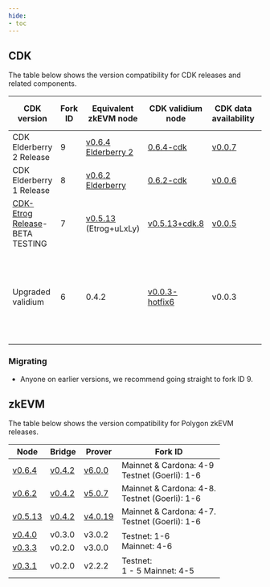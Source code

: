 ```yaml
---
hide:
- toc
---
```


## CDK

The table below shows the version compatibility for CDK releases and related components. 

<table>
<thead>
  <tr>
    <th>CDK version</th>
    <th>Fork ID</th>
    <th>Equivalent zkEVM node</th>
    <th>CDK validium node</th>
    <th>CDK data<br>availability</th>
    <th>ZK-EVM prover</th>
    <th>Contracts</th>
    <th>Bridge</th>
  </tr>
</thead>
<tbody>
  <tr>
    <td>CDK Elderberry 2 Release </td>
    <td>9</td>
    <td><a href="https://github.com/0xPolygonHermez/zkevm-node/releases/tag/v0.6.4">v0.6.4 Elderberry 2</a></td>
    <td><a href="https://hub.docker.com/layers/0xpolygon/cdk-validium-node/0.6.4-cdk/images/sha256-6393eebf06fae415549070001d118aeb886777e532858777ab52096b3c25e5f2?context=explore">0.6.4-cdk</a> </td>
    <td><a href="https://hub.docker.com/layers/0xpolygon/cdk-data-availability/0.0.7/images/sha256-17590789a831259d7a07d8a042ea87e381c5708dec3a7daef6f3f782f50b2c00?context=explore">v0.0.7</a></td>
    <td><a href="https://github.com/0xPolygonHermez/zkevm-prover/releases/tag/v6.0.0">v6.0.0</a></td>
    <td> <a href="https://github.com/0xPolygonHermez/zkevm-contracts/releases/tag/v5.0.1-rc.2-fork.8">v5.0.1</a></td>
    <td><a href="https://github.com/0xPolygonHermez/zkevm-bridge-service/releases/tag/v0.4.2">v0.4.2-cdk.1</a></td>
  </tr>
    <td>CDK Elderberry 1 Release </td>
    <td>8</td>
    <td><a href="https://github.com/0xPolygonHermez/zkevm-node/releases/tag/v0.6.2">v0.6.2 Elderberry</a></td>
    <td><a href="https://hub.docker.com/layers/0xpolygon/cdk-validium-node/0.6.2-cdk/images/sha256-6393eebf06fae415549070001d118aeb886777e532858777ab52096b3c25e5f2?context=explore">0.6.2-cdk</a> </td>
    <td><a href="https://hub.docker.com/layers/0xpolygon/cdk-data-availability/0.0.6/images/sha256-17590789a831259d7a07d8a042ea87e381c5708dec3a7daef6f3f782f50b2c00?context=explore">v0.0.6</a></td>
    <td><a href="https://github.com/0xPolygonHermez/zkevm-prover/releases/tag/v5.0.7">v5.0.7</a></td>
    <td> <a href="https://github.com/0xPolygonHermez/zkevm-contracts/releases/tag/v5.0.1-rc.2-fork.8">v5.0.1</a></td>
    <td><a href="https://github.com/0xPolygonHermez/zkevm-bridge-service/releases/tag/v0.4.2">v0.4.2</a></td>
  </tr>
  <tr>
    <td><a href="https://polygontechnology.notion.site/Instructions-zkEVM-Mainnet-Beta-Node-v0-5-7-Prover-v4-0-4-8f5b9d8e2f6a4048b21c608b49a93376" target="_blank" rel="noopener noreferrer">CDK-Etrog Release</a>- <br>BETA TESTING</td>
    <td>7</td>
    <td><a href="https://github.com/0xPolygonHermez/zkevm-node/releases/tag/v0.5.13">v0.5.13 </a>(Etrog+uLxLy)</td>
    <td><a href="https://hub.docker.com/layers/0xpolygon/cdk-validium-node/0.5.13-cdk.3/images/sha256-b83a0dbf954cc514fa129b8eff4d74e61a46cacbfbd70dce9780ee31d9b62770?context=explore">v0.5.13+cdk.8</a> </td>
    <td><a href="https://github.com/0xPolygon/cdk-data-availability/releases/tag/v0.0.5">v0.0.5</a></td>
    <td><a href="https://github.com/0xPolygonHermez/zkevm-prover/releases/tag/v4.0.19">v4.0.19</a></td>
    <td> <a href="https://github.com/0xPolygonHermez/zkevm-rom/tree/v4.0.0-fork.7">v4.0.0</a></td>
    <td><a href="https://github.com/0xPolygonHermez/zkevm-bridge-service/releases/tag/v0.4.2">v0.4.2</a></td>
  </tr>
  <tr>
    <td>Upgraded validium</td>
    <td>6</td>
    <td>0.4.2</td>
    <td><a href="https://github.com/0xPolygon/cdk-validium-node/releases/tag/v0.0.3-hotfix6">v0.0.3-hotfix6</a></td>
    <td>v0.0.3</td>
    <td>zkevm-prover<br>@3.0.2<br>Config files version 3.0.0-RC3-fork.6</td>
    <td><a href="https://github.com/0xPolygon/cdk-validium-contracts/releases/tag/v0.0.2">v0.0.2</a></td>
    <td>v0.3.2-RC1</td> 
  </tr>
</tbody>
</table>

### Migrating

- Anyone on earlier versions, we recommend going straight to fork ID 9.

## zkEVM

The table below shows the version compatibility for Polygon zkEVM releases.

<table>
<thead>
  <tr>
    <th>Node </th>
    <th>Bridge</th>
    <th>Prover</th>
    <th>Fork ID</th>
  </tr>
</thead>
<tbody>
  <tr>
    <td><a href="https://github.com/0xPolygonHermez/zkevm-node/releases/tag/v0.6.4">v0.6.4 </a></td>
    <td><a href="https://github.com/0xPolygonHermez/zkevm-bridge-service/releases/tag/v0.4.2">v0.4.2</a></td>
    <td><a href="https://github.com/0xPolygonHermez/zkevm-prover/releases/tag/v6.0.0">v6.0.0</a></td>
    <td>Mainnet &amp; Cardona: 4-9 <br>Testnet (Goerli): 1-6</td>
  </tr>
  <tr>
    <td><a href="https://github.com/0xPolygonHermez/zkevm-node/releases/tag/v0.6.2">v0.6.2 </a></td>
    <td><a href="https://github.com/0xPolygonHermez/zkevm-bridge-service/releases/tag/v0.4.2">v0.4.2</a></td>
    <td><a href="https://github.com/0xPolygonHermez/zkevm-prover/releases/tag/v5.0.7">v5.0.7</a></td>
    <td>Mainnet &amp; Cardona: 4-8. <br>Testnet (Goerli): 1-6</td>
  </tr>
  <tr>
    <td><a href="https://github.com/0xPolygonHermez/zkevm-node/releases/tag/v0.5.13">v0.5.13</a></td>
    <td><a href="https://github.com/0xPolygonHermez/zkevm-bridge-service/releases/tag/v0.4.2">v0.4.2</a></td>
    <td><a href="https://github.com/0xPolygonHermez/zkevm-prover/releases/tag/v4.0.19">v4.0.19</a></td>
    <td>Mainnet &amp; Cardona: 4-7. <br>Testnet (Goerli): 1-6</td>
  </tr>
  <tr>
    <td><a href="https://github.com/0xPolygonHermez/zkevm-node/releases/v0.4.0">v0.4.0</a></td>
    <td>v0.3.0</td>
    <td>v3.0.2</td>
    <td rowspan="2">Testnet: 1-6<br>Mainnet: 4-6</td>
  </tr>
  <tr>
    <td><a href="https://github.com/0xPolygonHermez/zkevm-node/releases/v0.3.3">v0.3.3</a></td>
    <td>v0.2.0</td>
    <td>v3.0.0</td>
  </tr>
  <tr>
    <td><a href="https://github.com/0xPolygonHermez/zkevm-node/releases/v0.3.1">v0.3.1</a> </td>
    <td> v0.2.0</td>
    <td>v2.2.2</td>
    <td>Testnet:  <br>1 - 5 Mainnet: 4-5 </td>
  </tr>
</tbody>
</table>